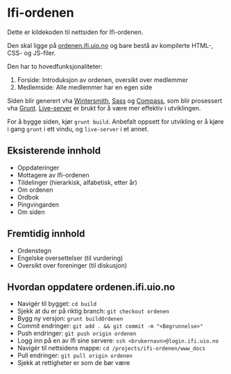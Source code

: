 # Ifi-ordenen

Dette er kildekoden til nettsiden for Ifi-ordenen.

Den skal ligge på [ordenen.ifi.uio.no](http://ordenen.ifi.uio.no) og bare bestå av kompilerte HTML-, CSS- og JS-filer.

Den har to hovedfunksjonaliteter:

1. Forside: Introduksjon av ordenen, oversikt over medlemmer
2. Medlemside: Alle medlemmer har en egen side

Siden blir generert vha [Wintersmith](http://wintersmith.io/), [Sass](http://sass-lang.com/) og [Compass](http://compass-style.org/), som blir prosessert vha [Grunt](http://gruntjs.com/). [Live-server](https://github.com/tapio/live-server) er brukt for å være mer effektiv i utviklingen.

For å bygge siden, kjør `grunt build`. Anbefalt oppsett for utvikling er å kjøre i gang `grunt` i ett vindu, og `live-server` i et annet.

## Eksisterende innhold

* Oppdateringer
* Mottagere av Ifi-ordenen
* Tildelinger (hierarkisk, alfabetisk, etter år)
* Om ordenen
* Ordbok
* Pingvingarden
* Om siden

## Fremtidig innhold

* Ordenstegn
* Engelske oversettelser (til vurdering)
* Oversikt over foreninger (til diskusjon)

## Hvordan oppdatere ordenen.ifi.uio.no

* Navigér til bygget: `cd build`
* Sjekk at du er på riktig branch: `git checkout ordenen`
* Bygg ny versjon: `grunt buildOrdenen`
* Commit endringer: `git add . && git commit -m "<Begrunnelse>"`
* Push endringer: `git push origin ordenen`
* Logg inn på en av Ifi sine servere: `ssh <brukernavn>@login.ifi.uio.no`
* Navigér til nettsidens mappe: `cd /projects/ifi-ordenen/www_docs`
* Pull endringer: `git pull origin ordenen`
* Sjekk at rettigheter er som de bør være